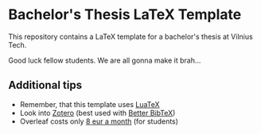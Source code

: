 # Bachelor's Thesis LaTeX Template

This repository contains a LaTeX template for a bachelor's thesis at Vilnius Tech.

Good luck fellow students. We are all gonna make it brah...

## Additional tips

- Remember, that this template uses [LuaTeX](https://www.luatex.org/)
- Look into [Zotero](https://www.zotero.org/) (best used with [Better BibTeX](https://retorque.re/zotero-better-bibtex/))
- Overleaf costs only [8 eur a month](https://www.overleaf.com/user/subscription/plans#student-monthly) (for students)

